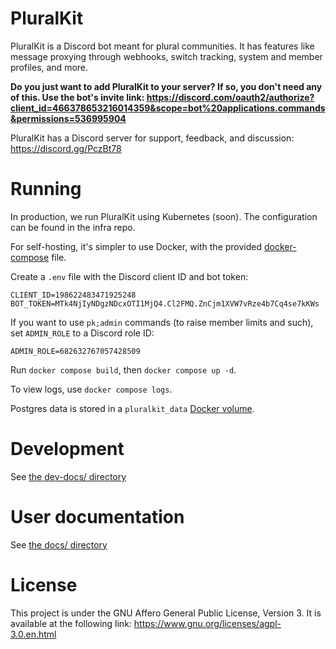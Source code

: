 # PluralKit
PluralKit is a Discord bot meant for plural communities. It has features like message proxying through webhooks, switch tracking, system and member profiles, and more.

**Do you just want to add PluralKit to your server? If so, you don't need any of this. Use the bot's invite link: https://discord.com/oauth2/authorize?client_id=466378653216014359&scope=bot%20applications.commands&permissions=536995904**

PluralKit has a Discord server for support, feedback, and discussion: https://discord.gg/PczBt78 

# Running
In production, we run PluralKit using Kubernetes (soon). The configuration can be found in the infra repo.

For self-hosting, it's simpler to use Docker, with the provided [docker-compose](./docker-compose.yml) file.

Create a `.env` file with the Discord client ID and bot token:
```
CLIENT_ID=198622483471925248
BOT_TOKEN=MTk4NjIyNDgzNDcxOTI1MjQ4.Cl2FMQ.ZnCjm1XVW7vRze4b7Cq4se7kKWs
```

If you want to use `pk;admin` commands (to raise member limits  and such), set `ADMIN_ROLE` to a Discord role ID:

```
ADMIN_ROLE=682632767057428509
```

Run `docker compose build`, then `docker compose up -d`.

To view logs, use `docker compose logs`.

Postgres data is stored in a `pluralkit_data` [Docker volume](https://docs.docker.com/engine/storage/volumes/).

# Development
See [the dev-docs/ directory](./dev-docs/README.md)

# User documentation
See [the docs/ directory](./docs/README.md)

# License
This project is under the GNU Affero General Public License, Version 3. It is available at the following link: https://www.gnu.org/licenses/agpl-3.0.en.html
